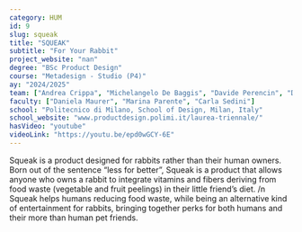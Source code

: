 ```yaml
---
category: HUM
id: 9
slug: squeak
title: "SQUEAK"
subtitle: "For Your Rabbit"
project_website: "nan"
degree: "BSc Product Design"
course: "Metadesign - Studio (P4)"
ay: "2024/2025"
team: ["Andrea Crippa", "Michelangelo De Baggis", "Davide Perencin", "Dorian Plugaru"]
faculty: ["Daniela Maurer", "Marina Parente", "Carla Sedini"]
school: "Politecnico di Milano, School of Design, Milan, Italy"
school_website: "www.productdesign.polimi.it/laurea-triennale/"
hasVideo: "youtube"
videoLink: "https://youtu.be/epd0wGCY-6E"
---
```


Squeak is a product designed for rabbits rather than their human owners. Born out of the sentence “less for better”, Squeak is a product that allows anyone who owns a rabbit to integrate vitamins and fibers deriving from food waste (vegetable and fruit peelings) in their little friend’s diet. /n Squeak helps humans reducing food waste, while being an alternative kind of entertainment for rabbits, bringing together perks for both humans and their more than human pet friends.
